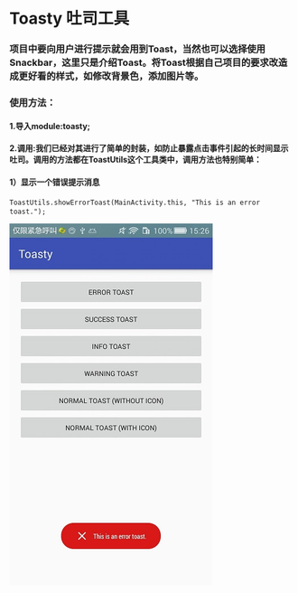 # Toasty 吐司工具
### 项目中要向用户进行提示就会用到Toast，当然也可以选择使用Snackbar，这里只是介绍Toast。将Toast根据自己项目的要求改造成更好看的样式，如修改背景色，添加图片等。
### 使用方法：
#### 1.导入module:toasty;
#### 2.调用:我们已经对其进行了简单的封装，如防止暴露点击事件引起的长时间显示吐司。调用的方法都在ToastUtils这个工具类中，调用方法也特别简单：
#### 1）显示一个错误提示消息
```
ToastUtils.showErrorToast(MainActivity.this, "This is an error toast.");
```
![](https://github.com/youyutongxue/Toasty/blob/master/app/src/main/java/com/virgil/toasty/art/error.jpeg)
